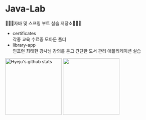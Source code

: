 # Java-Lab
🧚🏻‍♀️자바 및 스프링 부트 실습 저장소🧚🏻‍♀️
- certificates  
  각종 교육 수료증 모아둔 폴더
- library-app  
  인프런 최태현 강사님 강의를 듣고 간단한 도서 관리 애플리케이션 실습

<a href="https://github.com/hy2jv"><img align="center" style="height:180px" src="https://github-readme-stats.vercel.app/api?username=hy2jv&show_icons=true&include_all_commits=true&theme=nord&hide_border=true" alt="Hyeju's github stats" /></a>
<a href="https://github.com/hy2jv"><img align="center" style="height:180px" src="https://github-readme-stats.vercel.app/api/top-langs/?username=hy2jv&layout=compact&theme=nord&hide_border=true" /></a> 

